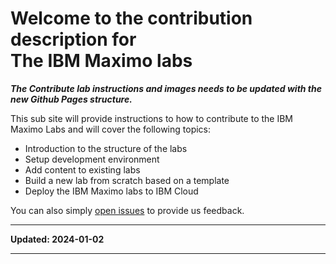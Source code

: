 # Welcome to the contribution description for<br>The IBM Maximo labs

***The Contribute lab instructions and images needs to be updated with the new Github Pages structure.***

This sub site will provide instructions to how to contribute to the IBM Maximo Labs and will cover the following topics:

* Introduction to the structure of the labs
* Setup development environment
* Add content to existing labs
* Build a new lab from scratch based on a template
* Deploy the IBM Maximo labs to IBM Cloud

You can also simply [open issues](https://github.com/IBM/maximo-labs/issues/new) to provide us feedback.

---

**Updated: 2024-01-02**

---
